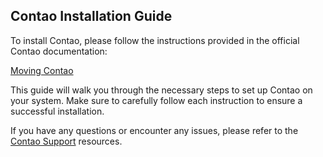 ## Contao Installation Guide

To install Contao, please follow the instructions provided in the official Contao documentation:

[Moving Contao](https://docs.contao.org/manual/en/installation/move-contao/)

This guide will walk you through the necessary steps to set up Contao on your system. Make sure to carefully follow each instruction to ensure a successful installation.

If you have any questions or encounter any issues, please refer to the [Contao Support](https://contao.org/en/support.html) resources.


